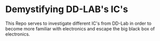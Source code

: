 # Demystifying DD-LAB's IC's
This Repo serves to investigate different IC's from DD-Lab in order to become more familiar with electronics and escape the big black box of electronics.
